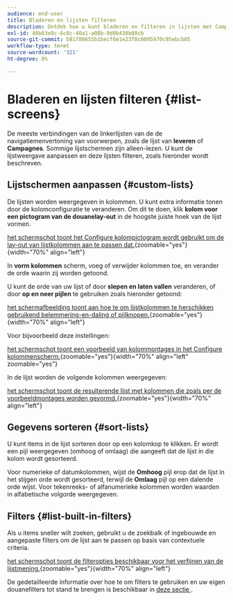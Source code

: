 ```yaml
---
audience: end-user
title: Bladeren en lijsten filteren
description: Ontdek hoe u kunt bladeren en filteren in lijsten met Campagne Web v8
exl-id: 46b83e8c-6c8c-40a1-a08b-9d0b438b80cb
source-git-commit: b81f80655b1becf6e1e23f8c0095970c95ebcb05
workflow-type: tm+mt
source-wordcount: '321'
ht-degree: 0%

---
```


# Bladeren en lijsten filteren {#list-screens}

De meeste verbindingen van de linkerlijsten van de de navigatiemenvertoning van voorwerpen, zoals de lijst van **leveren** of **Campagnes**. Sommige lijstschermen zijn alleen-lezen. U kunt de lijstweergave aanpassen en deze lijsten filteren, zoals hieronder wordt beschreven.

## Lijstschermen aanpassen {#custom-lists}

De lijsten worden weergegeven in kolommen. U kunt extra informatie tonen door de kolomconfiguratie te veranderen. Om dit te doen, klik **kolom voor een pictogram van de douanelay-out** in de hoogste juiste hoek van de lijst vormen.

[ het schermschot toont het Configure kolompictogram wordt gebruikt om de lay-out van lijstkolommen aan te passen dat.](assets/config-columns.png){zoomable="yes"}{width="70%" align="left"}

In **vorm kolommen** scherm, voeg of verwijder kolommen toe, en verander de orde waarin zij worden getoond.

U kunt de orde van uw lijst of door **slepen en laten vallen** veranderen, of door **op en neer pijlen** te gebruiken zoals hieronder getoond:

[ het schermafbeelding toont aan hoe te om lijstkolommen te herschikken gebruikend belemmering-en-daling of pijlknopen.](assets/list-reorder.png){zoomable="yes"}{width="70%" align="left"}

Voor bijvoorbeeld deze instellingen:

[ het schermschot toont een voorbeeld van kolommontages in het Configure kolommenscherm.](assets/columns.png){zoomable="yes"}{width="70%" align="left" zoomable="yes"}

In de lijst worden de volgende kolommen weergegeven:

[ het schermschot toont de resulterende lijst met kolommen die zoals per de voorbeeldmontages worden gevormd.](assets/column-sample.png){zoomable="yes"}{width="70%" align="left"}

## Gegevens sorteren {#sort-lists}

U kunt items in de lijst sorteren door op een kolomkop te klikken. Er wordt een pijl weergegeven (omhoog of omlaag) die aangeeft dat de lijst in die kolom wordt gesorteerd.

Voor numerieke of datumkolommen, wijst de **Omhoog** pijl erop dat de lijst in het stijgen orde wordt gesorteerd, terwijl de **Omlaag** pijl op een dalende orde wijst. Voor tekenreeks- of alfanumerieke kolommen worden waarden in alfabetische volgorde weergegeven.

## Filters {#list-built-in-filters}

Als u items sneller wilt zoeken, gebruikt u de zoekbalk of ingebouwde en aangepaste filters om de lijst aan te passen op basis van contextuele criteria.

[ het schermschot toont de filteropties beschikbaar voor het verfijnen van de lijstmening.](assets/filter.png){zoomable="yes"}{width="70%" align="left"}

De gedetailleerde informatie over hoe te om filters te gebruiken en uw eigen douanefilters tot stand te brengen is beschikbaar in [ deze sectie ](../query/filter.md).

<!--
## Use advanced attributes {#adv-attributes}

>[!CONTEXTUALHELP]
>id="acw_attributepicker_advancedfields"
>title="Display advanced attributes"
>abstract="Only the most common attributes are displayed by default in the attribute list. Activate the **Display advanced attributes** toggle to see all available attributes for the current list in the left palette of the rule builder, such as nodes, groupings, 1-1 links, 1-N links."

>[!CONTEXTUALHELP]
>id="acw_rulebuilder_advancedfields"
>title="Rule builder advanced fields"
>abstract="Only the most common attributes are displayed by default in the attribute list. Activate the **Display advanced attributes** toggle to see all available attributes for the current list in the left palette of the rule builder, such as nodes, groupings, 1-1 links, 1-N links."

>[!CONTEXTUALHELP]
>id="acw_rulebuilder_properties_advanced"
>title="Rule builder advanced attributes"
>abstract="Only the most common attributes are displayed by default in the attribute list. Activate the **Display advanced attributes** toggle to see all available attributes for the current list in the left palette of the rule builder, such as nodes, groupings, 1-1 links, 1-N links."

Only the most common attributes are displayed by default in the attribute list and filter configuration screens. Attributes set as `advanced` attributes in the data schema are hidden from the configuration screens.

Activate the **Display advanced attributes** toggle to see all available attributes for the current list in the left palette of the rule builder, such as nodes, groupings, 1-1 links, 1-N links. The attribute list updates instantly.

[The screenshot shows the Display advanced attributes toggle used to reveal hidden attributes in the rule builder palette.](assets/adv-toggle.png){zoomable="yes"}{width="70%" align="left" zoomable="yes"}
-->